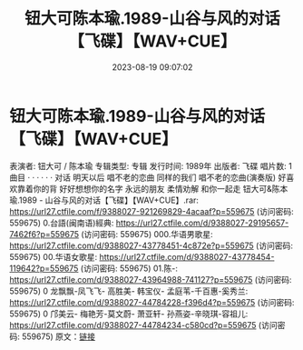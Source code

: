 ﻿---
title: 钮大可陈本瑜.1989-山谷与风的对话【飞碟】【WAV+CUE】
date: 2023-08-19 09:07:02
categories: WAV车载音乐、镜像
tags: 华语中文
---
# 钮大可陈本瑜.1989-山谷与风的对话【飞碟】【WAV+CUE】

表演者: 钮大可 / 陈本瑜
专辑类型: 专辑
发行时间: 1989年
出版者: 飞碟
唱片数: 1
曲目 · · · · · ·
对话
明天以后
唱不老的恋曲
同样的我们
唱不老的恋曲(演奏版)
好喜欢靠着你的背
好好想想你的名字
永远的朋友
柔情劝解
和你一起走
钮大可&陈本瑜.1989 - 山谷与风的对话【飞碟】【WAV+CUE】.rar: https://url27.ctfile.com/f/9388027-921269829-4acaaf?p=559675
(访问密码: 559675)
0.台語(闽南语)經典: https://url27.ctfile.com/d/9388027-29195657-7462f6?p=559675
(访问密码: 559675)
000.华语男歌星: https://url27.ctfile.com/d/9388027-43778451-4c872e?p=559675
(访问密码: 559675)
00.华语女歌星: https://url27.ctfile.com/d/9388027-43778454-119642?p=559675
(访问密码: 559675)
01.陈-: https://url27.ctfile.com/d/9388027-43964988-741127?p=559675
(访问密码: 559675)
0 龙飘飘-凤飞飞- 高胜美- 韩宝仪- 孟庭苇-千百惠-奚秀兰: https://url27.ctfile.com/d/9388027-44784228-f396d4?p=559675
(访问密码: 559675)
0 邝美云- 梅艳芳-莫文蔚- 萧亚轩- 孙燕姿-辛晓琪-容祖儿: https://url27.ctfile.com/d/9388027-44784234-c580cd?p=559675
(访问密码: 559675)
原文：[链接](https://blog.sina.com.cn/s/blog_1647c7e760103136g.html)
